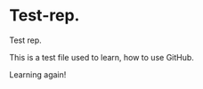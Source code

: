 Test-rep.
=========

Test rep.

This is a test file used to learn, how to use GitHub.

Learning again! 
